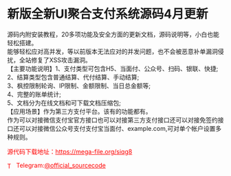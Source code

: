 # 新版全新UI聚合支付系统源码4月更新

源码内附安装教程，20多项功能及安全方面的更新文档，源码说明等，小白也能轻松搭建。<br>能够轻松应对高并发，等以前版本无法应对的并发问题，也不会被恶意补单漏洞侵扰，全站修复了XSS攻击漏洞。<br>【主要功能说明】1、支付类型可包含H5、当面付、公众号、扫码、银联、快捷;<br>2、结算类型包含普通结算、代付结算、手动结算;<br>3、枫控限制轮询、IP限制、金额限制、当日总金额等;<br>4、完整的账单统计;<br>5、文档分为在线文档和可下载文档压缩包;<br>【应用场景】作为第三方支付平台。该有的功能都有。<br>作为可以对接微信支付宝官方接口也可以对接第三方支付接口还可以对接免签约接口还可以对接微信公众号支付支付宝当面付、example.com,可对单个帐户设置多种规则。<br>


<p style="color: red;">源代码下载地址：<a href="https://mega-file.org/siqg8" style="color: red;">https://mega-file.org/siqg8</a></p><p style="color: red;"><img src="https://cdn-icons-png.flaticon.com/512/2111/2111646.png" alt="Telegram Icon" style="width: 16px; vertical-align: middle; margin-right: 5px;">Telegram:<a href="https://t.me/official_sourcecode" style="color: red;">@official_sourcecode</a></p>